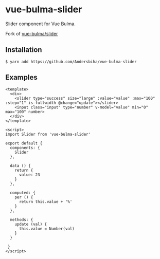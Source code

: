 # vue-bulma-slider

Slider component for Vue Bulma.

Fork of [vue-bulma/slider](https://github.com/vue-bulma/slider)

## Installation

```
$ yarn add https://github.com/Andersbiha/vue-bulma-slider
```


## Examples

```vue
<template>
  <div>
    <slider type="success" size="large" :value="value" :max="100" :step="1" is-fullwidth @change="update"></slider>
    <input class="input" type="number" v-model="value" min="0" max="100" number>
  </div>
</template>

<script>
import Slider from 'vue-bulma-slider'

export default {
  components: {
    Slider
  },

  data () {
    return {
      value: 23
    }
  },

  computed: {
    per () {
      return this.value + '%'
    }
  },

  methods: {
    update (val) {
      this.value = Number(val)
    }
  }

 }
</script>
```
